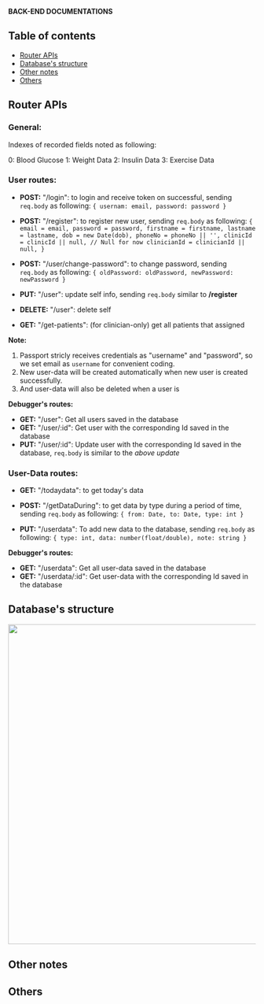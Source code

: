 **BACK-END DOCUMENTATIONS**

## Table of contents

- [Router APIs](#router-apis)
- [Database's structure](#databasesstructure)
- [Other notes](#othernotes)
- [Others](#others)

## Router APIs

### General:

Indexes of recorded fields noted as following:

0: Blood Glucose
1: Weight Data
2: Insulin Data
3: Exercise Data

### User routes:

- **POST:** "/login": to login and receive token on successful, sending `req.body` as following:
  `{ usernam: email, password: password }`

- **POST:** "/register": to register new user, sending `req.body` as following:
  `{ email = email, password = password, firstname = firstname, lastname = lastname, dob = new Date(dob), phoneNo = phoneNo || '', clinicId = clinicId || null, // Null for now clinicianId = clinicianId || null, }`

- **POST:** "/user/change-password": to change password, sending `req.body` as following:
  `{ oldPassword: oldPassword, newPassword: newPassword }`

- **PUT:** "/user": update self info, sending `req.body` similar to **/register**

- **DELETE:** "/user": delete self

- **GET:** "/get-patients": (for clinician-only) get all patients that assigned

**Note:**

1. Passport stricly receives credentials as "username" and "password", so we set email as `username` for convenient coding.
2. New user-data will be created automatically when new user is created successfully.
3. And user-data will also be deleted when a user is

**Debugger's routes:**

- **GET:** "/user": Get all users saved in the database
- **GET:** "/user/:id": Get user with the corresponding Id saved in the database
- **PUT:** "/user/:id": Update user with the corresponding Id saved in the database, `req.body` is similar to the _above update_

### User-Data routes:

- **GET:** "/todaydata": to get today's data

- **POST:** "/getDataDuring": to get data by type during a period of time, sending `req.body` as following:
  `{ from: Date, to: Date, type: int }`

- **PUT:** "/userdata": To add new data to the database, sending `req.body` as following:
  `{ type: int, data: number(float/double), note: string }`

**Debugger's routes:**

- **GET:** "/userdata": Get all user-data saved in the database
- **GET:** "/userdata/:id": Get user-data with the corresponding Id saved in the database

## Database's structure

<p align="center">
  <img src="/img-and-resources/DB-structure.png"  width="650" >
</p>
	
## Other notes

## Others
